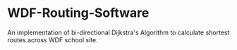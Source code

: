 # WDF-Routing-Software
An implementation of bi-directional Dijkstra's Algorithm to calculate shortest routes across WDF school site.
